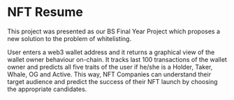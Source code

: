 # NFT Resume

This project was presented as our BS Final Year Project which proposes a new solution to the problem of whitelisting. 

User enters a web3 wallet address and it returns a graphical view of the wallet owner behaviour on-chain. It tracks last 100 transactions of the wallet owner and predicts all five traits of the user if he/she is a Holder, Taker, Whale, OG and Active. This way, NFT Companies can understand their target audience and predict the success of their NFT launch by choosing the appropriate candidates.